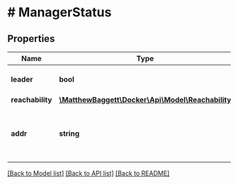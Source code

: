 # # ManagerStatus

## Properties

Name | Type | Description | Notes
------------ | ------------- | ------------- | -------------
**leader** | **bool** |  | [optional] [default to false]
**reachability** | [**\MatthewBaggett\Docker\Api\Model\Reachability**](Reachability.md) |  | [optional]
**addr** | **string** | The IP address and port at which the manager is reachable. | [optional]

[[Back to Model list]](../../README.md#models) [[Back to API list]](../../README.md#endpoints) [[Back to README]](../../README.md)
